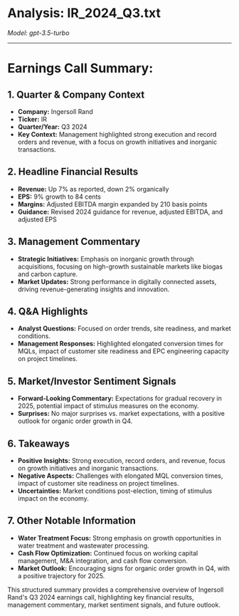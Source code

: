 # Analysis: IR_2024_Q3.txt

*Model: gpt-3.5-turbo*

---

# Earnings Call Summary:

## 1. Quarter & Company Context
- **Company:** Ingersoll Rand
- **Ticker:** IR
- **Quarter/Year:** Q3 2024
- **Key Context:** Management highlighted strong execution and record orders and revenue, with a focus on growth initiatives and inorganic transactions.

## 2. Headline Financial Results
- **Revenue:** Up 7% as reported, down 2% organically
- **EPS:** 9% growth to 84 cents
- **Margins:** Adjusted EBITDA margin expanded by 210 basis points
- **Guidance:** Revised 2024 guidance for revenue, adjusted EBITDA, and adjusted EPS

## 3. Management Commentary
- **Strategic Initiatives:** Emphasis on inorganic growth through acquisitions, focusing on high-growth sustainable markets like biogas and carbon capture.
- **Market Updates:** Strong performance in digitally connected assets, driving revenue-generating insights and innovation.

## 4. Q&A Highlights
- **Analyst Questions:** Focused on order trends, site readiness, and market conditions.
- **Management Responses:** Highlighted elongated conversion times for MQLs, impact of customer site readiness and EPC engineering capacity on project timelines.

## 5. Market/Investor Sentiment Signals
- **Forward-Looking Commentary:** Expectations for gradual recovery in 2025, potential impact of stimulus measures on the economy.
- **Surprises:** No major surprises vs. market expectations, with a positive outlook for organic order growth in Q4.

## 6. Takeaways
- **Positive Insights:** Strong execution, record orders, and revenue, focus on growth initiatives and inorganic transactions.
- **Negative Aspects:** Challenges with elongated MQL conversion times, impact of customer site readiness on project timelines.
- **Uncertainties:** Market conditions post-election, timing of stimulus impact on the economy.

## 7. Other Notable Information
- **Water Treatment Focus:** Strong emphasis on growth opportunities in water treatment and wastewater processing.
- **Cash Flow Optimization:** Continued focus on working capital management, M&A integration, and cash flow conversion.
- **Market Outlook:** Encouraging signs for organic order growth in Q4, with a positive trajectory for 2025.

This structured summary provides a comprehensive overview of Ingersoll Rand's Q3 2024 earnings call, highlighting key financial results, management commentary, market sentiment signals, and future outlook.